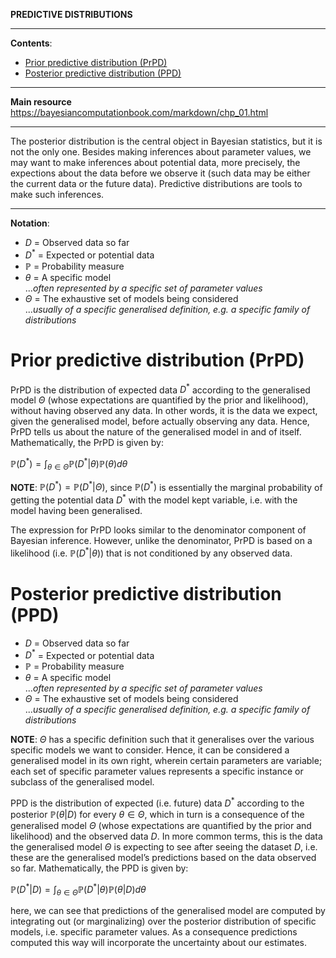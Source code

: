 **PREDICTIVE DISTRIBUTIONS**

---

**Contents**:

- [Prior predictive distribution (PrPD)](#prior-predictive-distribution-prpd)
- [Posterior predictive distribution (PPD)](#posterior-predictive-distribution-ppd)

---

**Main resource** https://bayesiancomputationbook.com/markdown/chp_01.html

---

The posterior distribution is the central object in Bayesian statistics, but it is not the only one. Besides making inferences about parameter values, we may want to make inferences about potential data, more precisely, the expections about the data before we observe it (such data may be either the current data or the future data). Predictive distributions are tools to make such inferences.

---

**Notation**:

- $D$ = Observed data so far
- $D^*$ = Expected or potential data
- $\mathbb{P}$ = Probability measure
- $\theta$ = A specific model <br> ..._often represented by a specific set of parameter values_
- $\Theta$ = The exhaustive set of models being considered <br> ..._usually of a specific generalised definition, e.g. a specific family of distributions_

# Prior predictive distribution (PrPD)
PrPD is the distribution of expected data $D^*$ according to the generalised model $\Theta$ (whose expectations are quantified by the prior and likelihood), without having observed any data. In other words, it is the data we expect, given the generalised model, before actually observing any data. Hence, PrPD tells us about the nature of the generalised model in and of itself. Mathematically, the PrPD is given by:

$\displaystyle \mathbb{P}(D^*) = \int_{\theta \in \Theta} \mathbb{P}(D^* | \theta) \mathbb{P}(\theta) d \theta$

**NOTE**: $\mathbb{P}(D^*) = \mathbb{P}(D^* | \Theta)$, since $\mathbb{P}(D^*)$ is essentially the marginal probability of getting the potential data $D^*$ with the model kept variable, i.e. with the model having been generalised.

The expression for PrPD looks similar to the denominator component of Bayesian inference. However, unlike the denominator, PrPD is based on a likelihood (i.e. $\mathbb{P}(D^* | \theta)$) that is not conditioned by any observed data.

# Posterior predictive distribution (PPD)

- $D$ = Observed data so far
- $D^*$ = Expected or potential data
- $\mathbb{P}$ = Probability measure
- $\theta$ = A specific model <br> ..._often represented by a specific set of parameter values_
- $\Theta$ = The exhaustive set of models being considered <br> ..._usually of a specific generalised definition, e.g. a specific family of distributions_

**NOTE**: $\Theta$ has a specific definition such that it generalises over the various specific models we want to consider. Hence, it can be considered a generalised model in its own right, wherein certain parameters are variable; each set of specific parameter values represents a specific instance or subclass of the generalised model.

PPD is the distribution of expected (i.e. future) data $D^*$ according to the posterior $\mathbb{P}(\theta | D)$ for every $\theta \in \Theta$, which in turn is a consequence of the generalised model $\Theta$ (whose expectations are quantified by the prior and likelihood) and the observed data $D$. In more common terms, this is the data the generalised model $\Theta$ is expecting to see after seeing the dataset $D$, i.e. these are the generalised model’s predictions based on the data observed so far. Mathematically, the PPD is given by:

$\displaystyle \mathbb{P}(D^* | D) = \int_{\theta \in \Theta} \mathbb{P}(D^* | \theta) \mathbb{P}(\theta | D) d \theta$

here, we can see that predictions of the generalised model are computed by integrating out (or marginalizing) over the posterior distribution of specific models, i.e. specific parameter values. As a consequence predictions computed this way will incorporate the uncertainty about our estimates.